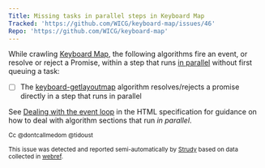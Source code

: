 ```yaml
---
Title: Missing tasks in parallel steps in Keyboard Map
Tracked: 'https://github.com/WICG/keyboard-map/issues/46'
Repo: 'https://github.com/WICG/keyboard-map'
---
```


While crawling [Keyboard Map](https://wicg.github.io/keyboard-map/), the following algorithms fire an event, or resolve or reject a Promise, within a step that runs [in parallel](https://html.spec.whatwg.org/multipage/infrastructure.html#in-parallel) without first queuing a task:
* [ ] The [keyboard-getlayoutmap](https://wicg.github.io/keyboard-map/#keyboard-getlayoutmap) algorithm resolves/rejects a promise directly in a step that runs in parallel

See [Dealing with the event loop](https://html.spec.whatwg.org/multipage/webappapis.html#event-loop-for-spec-authors) in the HTML specification for guidance on how to deal with algorithm sections that run *in parallel*.

<sub>Cc @dontcallmedom @tidoust</sub>

<sub>This issue was detected and reported semi-automatically by [Strudy](https://github.com/w3c/strudy/) based on data collected in [webref](https://github.com/w3c/webref/).</sub>

